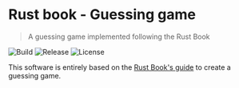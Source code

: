 # Rust book - Guessing game

> A guessing game implemented following the Rust Book

![Build](https://img.shields.io/github/workflow/status/willpinha/simple-guessing-game/Rust?logo=github)
![Release](https://img.shields.io/github/v/release/willpinha/simple-guessing-game?include_prereleases)
![License](https://img.shields.io/github/license/willpinha/simple-guessing-game)

This software is entirely based on the [Rust Book's guide](https://doc.rust-lang.org/book/ch02-00-guessing-game-tutorial.html) to create a guessing game.
